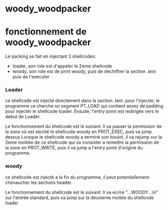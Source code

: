 # woody_woodpacker

# fonctionnement de woody_woodpacker

Le packing se fait en injectant 2 shellcodes:
- loader, son role est d'appeler le 2eme shellcode 
- woody, son role est de print woody, puis de dechiffrer la section .text puis de l'executer

### Loader
ce shellcode est injecté directement dans la section .text. pour l'injecter, le programme va cherche un segment PT_LOAD qui contient assez de padding pour injecter le shellcode loader. Ensuite, l'entry point est redirigée vers le debut de Loader.

Le fonctionnement du shellcode est le suivant:
Il va passer la permission de la zone où est stocké le shellcode woody en PROT_EXEC, puis va jump dessus
Lorsque le shellcode woody a terminé son boulot, il va rejump sur la 2eme moitiée de ce shellcode qui va consister a remettre la permission de la zone en PROT_WRITE, puis il va jump a l'entry point d'origine du programme.


### woody
ce shellcode est injecté a la fin du programme, il peut potentiellement chevaucher les sections header.

Le fonctionnement du shellcode est le suivant:
Il va ecrire "...WOODY...\n" sur l'entrée standard, 
puis va jump sur la deuxieme moitée du shellcode loader
